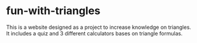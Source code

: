 # fun-with-triangles
This is a website designed as a project to increase knowledge on triangles.
It includes a quiz and 3 different calculators bases on triangle formulas.
